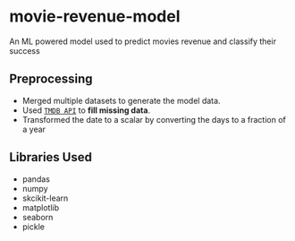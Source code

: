 # movie-revenue-model
An ML powered model used to predict movies revenue and classify their success

## Preprocessing

- Merged multiple datasets to generate the model data.
- Used [`TMDB API`](https://developers.themoviedb.org/3/getting-started/introduction) to **fill missing data**.
- Transformed the date to a scalar by converting the days to a fraction of a year


## Libraries Used

- pandas
- numpy
- skcikit-learn
- matplotlib
- seaborn
- pickle
